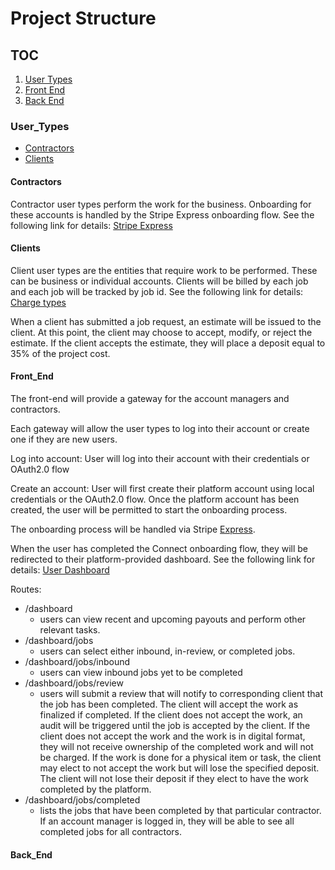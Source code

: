 # Project Structure

## TOC
1. [User Types](#User_Types)
2. [Front End](#Front_End)
3. [Back End](#Back_End)

### User_Types
- [Contractors](#Contractors)
- [Clients](#Clients)

#### Contractors
Contractor user types perform the work for the business. Onboarding for these
accounts is handled by the Stripe Express onboarding flow. See the following
link for details: 
[Stripe Express](https://stripe.com/docs/connect/express-accounts)

#### Clients
Client user types are the entities that require work to be performed. These
can be business or individual accounts. Clients will be billed by each job and 
each job will be tracked by job id.
See the following link for details:
[Charge types](https://stripe.com/docs/connect/charges)

When a client has submitted a job request, an estimate will be issued to 
the client. At this point, the client may choose to accept, modify, or reject
the estimate. If the client accepts the estimate, they will place a deposit
equal to 35% of the project cost.

#### Front_End
The front-end will provide a gateway for the account managers and contractors.

Each gateway will allow the user types to log into their account or create one
if they are new users. 

Log into account: 
User will log into their account with their credentials or OAuth2.0 flow

Create an account:
User will first create their platform account using local credentials or the 
OAuth2.0 flow. Once the platform account has been created, the user will be
permitted to start the onboarding process.

The onboarding process will be handled via Stripe [Express](https://stripe.com/docs/connect/express-accounts).

When the user has completed the Connect onboarding flow, they will be redirected
to their platform-provided dashboard. See the following link for details:
[User Dashboard](https://stripe.com/docs/connect/express-dashboard)

Routes:
- /dashboard
  - users can view recent and upcoming payouts and perform other relevant tasks.
- /dashboard/jobs
  - users can select either inbound, in-review, or completed jobs.
- /dashboard/jobs/inbound
  - users can view inbound jobs yet to be completed
- /dashboard/jobs/review
  - users will submit a review that will notify to corresponding client that 
    the job has been completed. The client will accept the work as finalized if completed. 
    If the client does not accept the work, an audit will be triggered until
    the job is accepted by the client. If the client does not accept the work
    and the work is in digital format, they will not receive ownership of the
    completed work and will not be charged. If the work is done for a physical
    item or task, the client may elect to not accept the work but will lose the
    specified deposit. The client will not lose their deposit if they elect to
    have the work completed by the platform.
- /dashboard/jobs/completed
  - lists the jobs that have been completed by that particular contractor. If 
    an account manager is logged in, they will be able to see all completed
    jobs for all contractors.

#### Back_End
